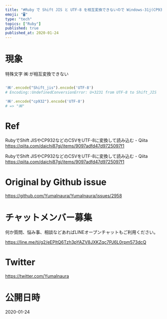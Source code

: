 ```yaml
---
title: "#Ruby で Shift JIS と UTF-8 を相互変換できないので Windows-31j(CP932) でエンコード・デコードする"
emoji: "🖥"
type: "tech"
topics: ["Ruby"]
published: true
published_at: 2020-01-24
---
```


# 現象

特殊文字 ㈱ が相互変換できない

```rb

'㈱'.encode("Shift_jis").encode('UTF-8')
# Encoding::UndefinedConversionError: U+3231 from UTF-8 to Shift_JIS

'㈱'.encode("cp932").encode('UTF-8')
# => "㈱"
```

# Ref

RubyでShift JISやCP932などのCSVをUTF-8に変換して読み込む - Qiita
https://qiita.com/daichi87gi/items/9097adfd47d9725097f1

RubyでShift JISやCP932などのCSVをUTF-8に変換して読み込む - Qiita
https://qiita.com/daichi87gi/items/9097adfd47d9725097f1

# Original by Github issue

https://github.com/YumaInaura/YumaInaura/issues/2958








<!-- Update From Qiita API -->

# チャットメンバー募集


何か質問、悩み事、相談などあればLINEオープンチャットもご利用ください。

https://line.me/ti/g2/eEPltQ6Tzh3pYAZV8JXKZqc7PJ6L0rpm573dcQ





# Twitter


https://twitter.com/YumaInaura


<!-- Update From Qiita API -->



# 公開日時

2020-01-24
